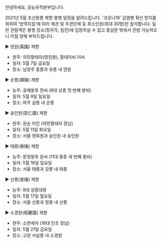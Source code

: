 안녕하세요, 궁능유적본부입니다.

2021년 5월 조선왕릉 제향 봉행 일정을 알려드립니다. '코로나19' 감염병 확산 방지를 위하여 '방역지침'에 따라 제관 및 주관단체 등 최소인원(최대 30명)만 참석합니다. 일반 관람객은 봉행 장소(정자각, 침전)에 입장하실 수 없고 홍살문 밖에서 관람 가능하오니 이점 양해 부탁드립니다.

▶ 영원(英園) 제향
  - 원주: 의민황태자(영친왕), 황태자비 이씨
  - 일자: 5월 7일 금요일
  - 장소: 남양주 홍릉과 유릉 내 영원

▶ 순릉(順陵) 제향
  - 능주: 공혜왕후 한씨 (9대 성종 첫 번째 왕비)
  - 일자: 5월 9일 일요일
  - 장소: 파주 삼릉 내 순릉

▶ 숭인원(崇仁園) 제향
  - 원주: 원손 이진 (의민황태자 장남)
  - 일자: 5월 11일 화요일
  - 장소: 서울 영휘원과 숭인원 내 숭인원

▶ 태릉(泰陵) 제향
  - 능주: 문정왕후 윤씨 (11대 중종 세 번째 왕비)
  - 일자: 5월 16일 일요일
  - 장소: 서울 태릉과 강릉 내 태릉

▶ 선릉(宣陵) 제향
  - 능주: 9대 성종대왕
  - 일자: 5월 17일 월요일
  - 장소: 서울 선릉과 정릉 내 선릉

▶ 소경원(昭慶園) 제향
  - 원주: 소현세자 (16대 인조 장남)
  - 일자: 5월 21일 금요일
  - 장소: 고양 서삼릉 내 소경원